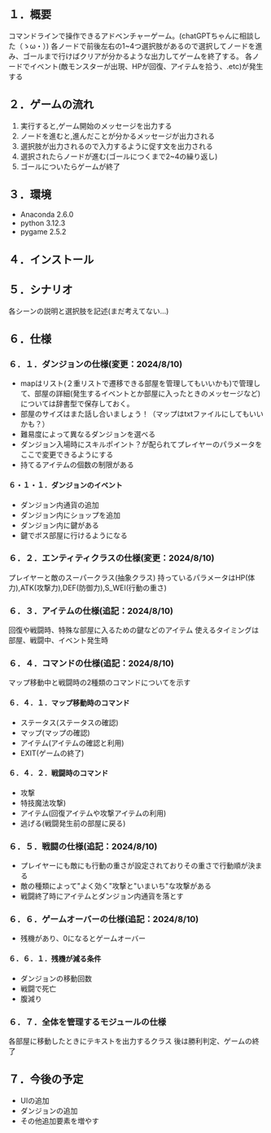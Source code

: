 
## １．概要
コマンドラインで操作できるアドベンチャーゲーム。(chatGPTちゃんに相談した（ゝω・）)
各ノードで前後左右の1~4つ選択肢があるので選択してノードを進み、ゴールまで行けばクリアが分かるような出力してゲームを終了する。
各ノードでイベント(敵モンスターが出現、HPが回復、アイテムを拾う、.etc)が発生する

## ２．ゲームの流れ
1. 実行すると,ゲーム開始のメッセージを出力する
2. ノードを進むと,進んだことが分かるメッセージが出力される
3. 選択肢が出力されるので入力するように促す文を出力される
4. 選択されたらノードが進む(ゴールにつくまで2~4の繰り返し)
5. ゴールについたらゲームが終了

## ３．環境
- Anaconda 2.6.0
- python 3.12.3
- pygame 2.5.2

## ４．インストール



## ５．シナリオ
各シーンの説明と選択肢を記述(まだ考えてない...)

## ６．仕様
### ６．１．ダンジョンの仕様(変更：2024/8/10)
- mapはリスト(２重リストで遷移できる部屋を管理してもいいかも)で管理して、部屋の詳細(発生するイベントとか部屋に入ったときのメッセージなど)については辞書型で保存しておく。
- 部屋のサイズはまた話し合いましょう！（マップはtxtファイルにしてもいいかも？）
- 難易度によって異なるダンジョンを選べる
- ダンジョン入場時にスキルポイント？が配られてプレイヤーのパラメータをここで変更できるようにする
- 持てるアイテムの個数の制限がある
#### ６・１・１．ダンジョンのイベント
- ダンジョン内通貨の追加
- ダンジョン内にショップを追加
- ダンジョン内に鍵がある
- 鍵でボス部屋に行けるようになる

### ６．２．エンティティクラスの仕様(変更：2024/8/10)
プレイヤーと敵のスーパークラス(抽象クラス)
持っているパラメータはHP(体力),ATK(攻撃力),DEF(防御力),S_WEI(行動の重さ)

### ６．３．アイテムの仕様(追記：2024/8/10)
回復や戦闘時、特殊な部屋に入るための鍵などのアイテム
使えるタイミングは部屋、戦闘中、イベント発生時

### ６．４．コマンドの仕様(追記：2024/8/10)
マップ移動中と戦闘時の2種類のコマンドについてを示す
#### ６．４．１．マップ移動時のコマンド
- ステータス(ステータスの確認)
- マップ(マップの確認)
- アイテム(アイテムの確認と利用)
- EXIT(ゲームの終了)
#### ６．４．２．戦闘時のコマンド
- 攻撃
- 特技魔法攻撃)
- アイテム(回復アイテムや攻撃アイテムの利用)
- 逃げる(戦闘発生前の部屋に戻る)

### ６．５．戦闘の仕様(追記：2024/8/10)
- プレイヤーにも敵にも行動の重さが設定されておりその重さで行動順が決まる
- 敵の種類によって"よく効く"攻撃と"いまいち"な攻撃がある
- 戦闘終了時にアイテムとダンジョン内通貨を落とす

### ６．６．ゲームオーバーの仕様(追記：2024/8/10)
- 残機があり、0になるとゲームオーバー
#### ６．６．１．残機が減る条件
- ダンジョンの移動回数
- 戦闘で死亡
- 腹減り

### ６．７．全体を管理するモジュールの仕様
各部屋に移動したときにテキストを出力するクラス
後は勝利判定、ゲームの終了


## ７．今後の予定
- UIの追加
- ダンジョンの追加
- その他追加要素を増やす
